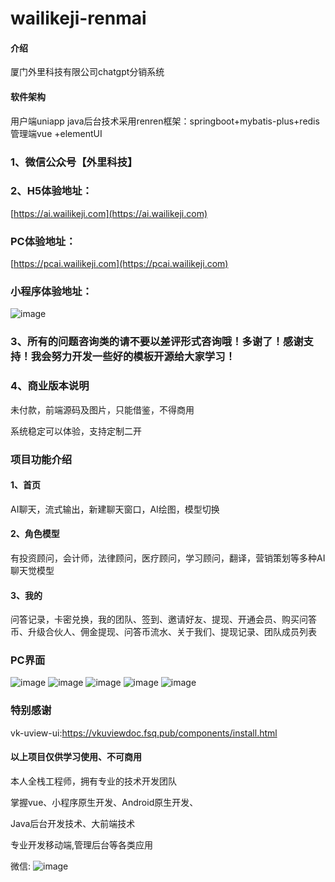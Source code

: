 # wailikeji-renmai

#### 介绍
厦门外里科技有限公司chatgpt分销系统

#### 软件架构
用户端uniapp
java后台技术采用renren框架：springboot+mybatis-plus+redis
管理端vue +elementUI


### 1、微信公众号【外里科技】

### 2、H5体验地址：

[https://ai.wailikeji.com](https://ai.wailikeji.com)


### PC体验地址：
[https://pcai.wailikeji.com](https://pcai.wailikeji.com)

### 小程序体验地址：

![image](https://wailikeji.oss-cn-beijing.aliyuncs.com/yuanma/gh_ded3ffc10d4f_430%20%281%29.jpg)

### 3、所有的问题咨询类的请不要以差评形式咨询哦！多谢了！感谢支持！我会努力开发一些好的模板开源给大家学习！

### 4、商业版本说明

未付款，前端源码及图片，只能借鉴，不得商用

系统稳定可以体验，支持定制二开


### 项目功能介绍

#### 1、首页

AI聊天，流式输出，新建聊天窗口，AI绘图，模型切换

#### 2、角色模型

有投资顾问，会计师，法律顾问，医疗顾问，学习顾问，翻译，营销策划等多种AI聊天觉模型

#### 3、我的

问答记录，卡密兑换，我的团队、签到、邀请好友、提现、开通会员、购买问答币、升级合伙人、佣金提现、问答币流水、关于我们、提现记录、团队成员列表

### PC界面

![image](https://wailikeji.oss-cn-beijing.aliyuncs.com/yuanma/6964F1792641C8FAADBE30A27F43072E.jpg)
![image](https://wailikeji.oss-cn-beijing.aliyuncs.com/yuanma/8473BA7D-AFFF-4F18-8210-8A1630FD1C9F.png)
![image](https://wailikeji.oss-cn-beijing.aliyuncs.com/yuanma/80224E3345A94CA265C02A73C1F40DE4.jpg)
![image](https://wailikeji.oss-cn-beijing.aliyuncs.com/yuanma/8A8784D2785D48305D551F1362A517E3.jpg)
![image](https://wailikeji.oss-cn-beijing.aliyuncs.com/yuanma/CC1FD9B555358B573DBA2008BE927D73.jpg)



### 特别感谢

vk-uview-ui:https://vkuviewdoc.fsq.pub/components/install.html

#### 以上项目仅供学习使用、不可商用

本人全栈工程师，拥有专业的技术开发团队

掌握vue、小程序原生开发、Android原生开发、

Java后台开发技术、大前端技术

专业开发移动端,管理后台等各类应用

微信:
![image](https://wailikeji.oss-cn-beijing.aliyuncs.com/yuanma/20051687709614_.pic.jpg)
